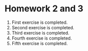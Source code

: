 # Homework 2 and 3
1. First exercise is completed.
1. Second exercise is completed.
1. Third exercise is completed.
1. Fourth exercise is completed.
1. Fifth exercise is completed.